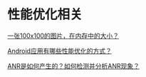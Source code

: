 # 性能优化相关

[一张100x100的图片，在内存中的大小？](q1.md)

[Android应用有哪些性能优化的方式？](q2.md)

[ANR是如何产生的？如何检测并分析ANR现象？](q3.md)